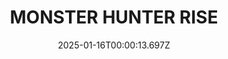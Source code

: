 ---
title: "MONSTER HUNTER RISE"
id: 1446780
date: 2025-01-16T00:00:13.697Z
link: games/steam/recent/monster-hunter-rise
image: http://media.steampowered.com/steamcommunity/public/images/apps/1446780/560dd364b52075b783424961a43c01f9b69fde15.jpg
playtime_2weeks: 76
playtime_forever: 76
playtime_windows_forever: 0
playtime_mac_forever: 0
playtime_linux_forever: 76
playtime_deck_forever: 76
---